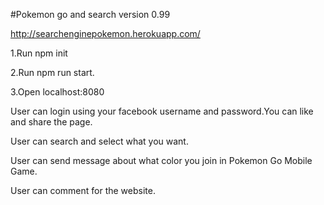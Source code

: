 #Pokemon go and search version 0.99

http://searchenginepokemon.herokuapp.com/

1.Run npm init

2.Run npm run start.

3.Open localhost:8080

User can login using your facebook username and password.You can like and share the page.

User can search and select what you want.

User can send message about what color you join in Pokemon Go Mobile Game.

User can comment for the website.


